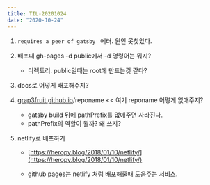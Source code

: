 ```yaml
---
title: TIL-20201024
date: "2020-10-24"
---
```


1. `requires a peer of gatsby ` 에러. 원인 못찾았다.

2. 배포때 gh-pages -d public에서 -d 명령어는 뭐지?

   - 디렉토리. public일때는 root에 만드는것 같다?

3. docs로 어떻게 배포해주지?

4. [grap3fruit.github.io](http://grap3fruit.github.io)/reponame << 여기 reponame 어떻게 없애주지?

   - gatsby build 뒤에 pathPrefix를 없애주면 사라진다.
   - pathPrefix의 역할이 뭘까? 왜 쓰지?

5. netlify로 배포하기

   - [https://heropy.blog/2018/01/10/netlify/](https://heropy.blog/2018/01/10/netlify/)

   - github pages는 netlify 처럼 배포해줄때 도움주는 서비스.
